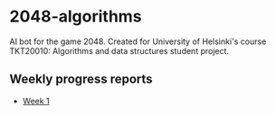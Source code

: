 # 2048-algorithms
AI bot for the game 2048. Created for University of Helsinki's course TKT20010: Algorithms and data structures student project.

## Weekly progress reports
- [Week 1](documentation/weekly_progress_reports/week1.md)
